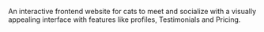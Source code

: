 An interactive frontend website for cats to meet and socialize with a visually appealing interface with features like profiles, Testimonials and Pricing.

